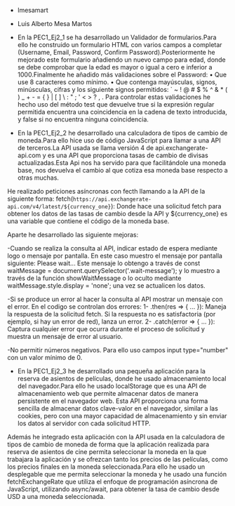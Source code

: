- lmesamart

- Luis Alberto Mesa Martos

- En la PEC1_Ej2_1 se ha desarrollado un Validador de formularios.Para ello he construido un formulario HTML con varios campos a completar (Username, Email, Password, Confirm Password).Posteriormente he mejorado este formulario añadiendo un nuevo campo para edad, donde se debe comprobar que la edad es mayor o igual a cero e inferior a 1000.Finalmente he añadido más validaciones sobre el Password:
• Que use 8 caracteres como mínimo.
• Que contenga mayúsculas, signos, minúsculas, cifras y los siguiente signos permitidos: ` ~ ! @ # $ % ^ & * ( ) _ + - = { } | [ ] \ : " ; ' < > ? , . 
Para controlar estas validaciones he hecho uso del método test que devuelve true si la expresión regular permitida encuentra una coincidencia en la cadena de texto introducida, y false si no encuentra ninguna coincidencia.

- En la PEC1_Ej2_2 he desarrollado una calculadora de tipos de cambio de moneda.Para ello hice uso de código JavaScript para llamar a una API de terceros.La API usada se llama versión 4 de api.exchangerate-api.com y es una API que proporciona tasas de cambio de divisas actualizadas.Esta Api nos ha servido para que facilitándole una moneda base, nos devuelva el cambio al que cotiza esa moneda base respecto a otras muchas.

He realizado peticiones asíncronas con fecth llamando a la API de la siguiente forma:
  fetch(`https://api.exchangerate-api.com/v4/latest/${currency_one}`): Donde hace una solicitud fetch para obtener los datos de las tasas de cambio desde la API y ${currency_one} es una variable que contiene el código de la moneda base.

Aparte he desarrollado las siguiente mejoras:

-Cuando se realiza la consulta al API, indicar estado de espera mediante logo o mensaje por pantalla. En este caso muestro el mensaje por pantalla siguiente: Please wait...
Este mensaje lo obtengo a través de const waitMessage = document.querySelector('.wait-message'); y lo muestro a través de la función showWaitMessage o lo oculto mediante  waitMessage.style.display = 'none'; una vez se actualicen los datos.

-Si se produce un error al hacer la consulta al API mostrar un mensaje con el error. En el codigo se controlan dos errores:
1- .then(res => { ... }): Maneja la respuesta de la solicitud fetch. Si la respuesta no es satisfactoria (por ejemplo, si hay un error de red), lanza un error.
2- .catch(error => { ... }): Captura cualquier error que ocurra durante el proceso de solicitud y muestra un mensaje de error al usuario.

-No permitir números negativos. Para ello uso campos input type="number" con un valor mínimo de 0.

- En la PEC1_Ej2_3 he desarrollado una pequeña aplicación para la reserva de asientos de películas, donde he usado  almacenamiento local del navegador.Para ello he usado localStorage que es una API de almacenamiento web que permite almacenar datos de manera persistente en el navegador web. Esta API proporciona una forma sencilla de almacenar datos clave-valor en el navegador, similar a las cookies, pero con una mayor capacidad de almacenamiento y sin enviar los datos al servidor con cada solicitud HTTP.

Además he integrado esta aplicación con la API usada en la calculadora de tipos de cambio de moneda de forma que la aplicación realizada para reserva de asientos de cine permita seleccionar la moneda en la que trabajara la aplicación y se ofrezcan tanto los precios de las películas, como los precios finales en la moneda seleccionada.Para ello he usado un desplegable que me permita seleccionar la moneda y he usado una función fetchExchangeRate que utiliza el enfoque de programación asíncrona de JavaScript, utilizando async/await, para obtener la tasa de cambio desde USD a una moneda seleccionada.